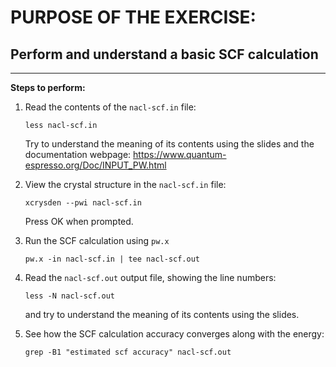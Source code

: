 # PURPOSE OF THE EXERCISE: 
## Perform and understand a basic SCF calculation 
-------------------------------------------------------

**Steps to perform:**

1. Read the contents of the `nacl-scf.in` file:

       less nacl-scf.in

   Try to understand the meaning of its contents using the slides
   and the documentation webpage:
   https://www.quantum-espresso.org/Doc/INPUT_PW.html


2. View the crystal structure in the `nacl-scf.in` file:

       xcrysden --pwi nacl-scf.in

   Press OK when prompted.


3. Run the SCF calculation using `pw.x`

       pw.x -in nacl-scf.in | tee nacl-scf.out


4. Read the `nacl-scf.out` output file, showing the line numbers:

       less -N nacl-scf.out

   and try to understand the meaning of its contents using the slides.


5. See how the SCF calculation accuracy converges along with the energy:

       grep -B1 "estimated scf accuracy" nacl-scf.out


